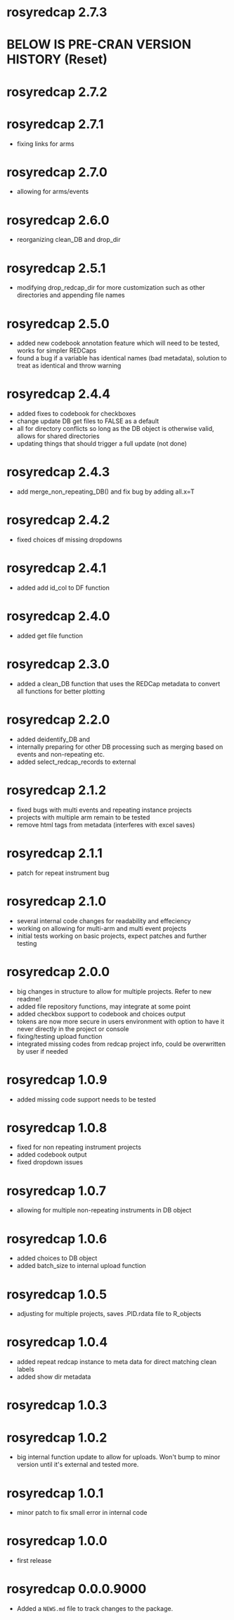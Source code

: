 # rosyredcap 2.7.3



# BELOW IS PRE-CRAN VERSION HISTORY (Reset)

# rosyredcap 2.7.2

# rosyredcap 2.7.1
* fixing links for arms

# rosyredcap 2.7.0
* allowing for arms/events

# rosyredcap 2.6.0
* reorganizing clean_DB and drop_dir

# rosyredcap 2.5.1
* modifying drop_redcap_dir for more customization such as other directories and appending file names

# rosyredcap 2.5.0
* added new codebook annotation feature which will need to be tested, works for simpler REDCaps
* found a bug if a variable has identical names (bad metadata), solution to treat as identical and throw warning

# rosyredcap 2.4.4
* added fixes to codebook for checkboxes
* change update DB get files to FALSE as a default
* all for directory conflicts so long as the DB object is otherwise valid, allows for shared directories
* updating things that should trigger a full update (not done)

# rosyredcap 2.4.3
* add merge_non_repeating_DB() and fix bug by adding all.x=T

# rosyredcap 2.4.2
* fixed choices df missing dropdowns

# rosyredcap 2.4.1
* added add id_col to DF function

# rosyredcap 2.4.0
* added get file function

# rosyredcap 2.3.0
* added a clean_DB function that uses the REDCap metadata to convert all functions for better plotting

# rosyredcap 2.2.0
* added deidentify_DB and 
* internally preparing for other DB processing such as merging based on events and non-repeating etc.
* added select_redcap_records to external

# rosyredcap 2.1.2
* fixed bugs with multi events and repeating instance projects
* projects with multiple arm remain to be tested
* remove html tags from metadata (interferes with excel saves)

# rosyredcap 2.1.1
* patch for repeat instrument bug

# rosyredcap 2.1.0
* several internal code changes for readability and effeciency
* working on allowing for multi-arm and multi event projects
* initial tests working on basic projects, expect patches and further testing

# rosyredcap 2.0.0
* big changes in structure to allow for multiple projects. Refer to new readme!
* added file repository functions, may integrate at some point
* added checkbox support to codebook and choices output
* tokens are now more secure in users environment with option to have it never directly in the project or console
* fixing/testing upload function
* integrated missing codes from redcap project info, could be overwritten by user if needed

# rosyredcap 1.0.9
* added missing code support needs to be tested

# rosyredcap 1.0.8
* fixed for non repeating instrument projects
* added codebook output
* fixed dropdown issues

# rosyredcap 1.0.7
* allowing for multiple non-repeating instruments in DB object

# rosyredcap 1.0.6
* added choices to DB object
* added batch_size to internal upload function

# rosyredcap 1.0.5
* adjusting for multiple projects, saves .PID.rdata file to R_objects

# rosyredcap 1.0.4
* added repeat redcap instance to meta data for direct matching clean labels
* added show dir metadata

# rosyredcap 1.0.3

# rosyredcap 1.0.2
* big internal function update to allow for uploads. Won't bump to minor version until it's external and tested more.

# rosyredcap 1.0.1
* minor patch to fix small error in internal code

# rosyredcap 1.0.0
* first release

# rosyredcap 0.0.0.9000
* Added a `NEWS.md` file to track changes to the package.
